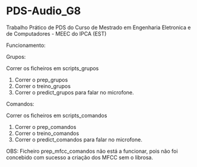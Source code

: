 # PDS-Audio_G8
Trabalho Prático de PDS do Curso de Mestrado em Engenharia Eletronica e de Computadores - MEEC do IPCA (EST)


Funcionamento:

Grupos:

Correr os ficheiros em scripts_grupos
1) Correr o prep_grupos
2) Correr o treino_grupos
3) Correr o predict_grupos para falar no microfone.


Comandos:

Correr os ficheiros em scripts_comandos
1) Correr o prep_comandos
2) Correr o treino_comandos
3) Correr o predict_comandos para falar no microfone.


OBS: Ficheiro prep_mfcc_comandos não está a funcionar, pois não foi concebido com sucesso a criação dos MFCC sem o librosa.


